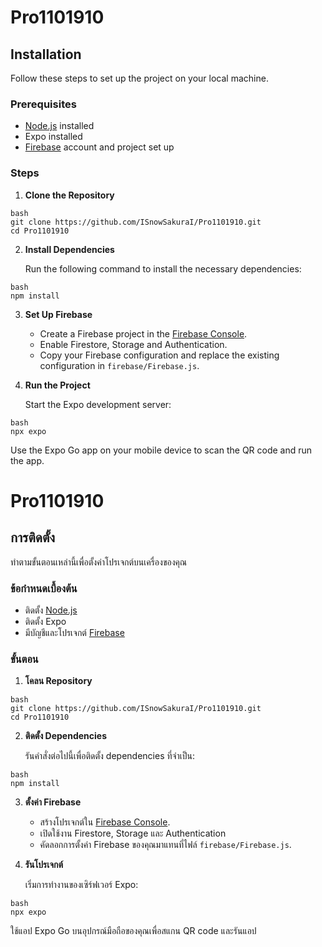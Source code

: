 # Pro1101910

## Installation

Follow these steps to set up the project on your local machine.

### Prerequisites

- [Node.js](https://nodejs.org/) installed
- Expo installed
- [Firebase](https://firebase.google.com/) account and project set up 

### Steps

1. **Clone the Repository**

```
bash
git clone https://github.com/ISnowSakuraI/Pro1101910.git
cd Pro1101910
```

2. **Install Dependencies**

   Run the following command to install the necessary dependencies:

```
bash
npm install
```

3. **Set Up Firebase**

   - Create a Firebase project in the [Firebase Console](https://console.firebase.google.com/).
   - Enable Firestore, Storage and Authentication.
   - Copy your Firebase configuration and replace the existing configuration in `firebase/Firebase.js`.

4. **Run the Project**

   Start the Expo development server:

```
bash
npx expo 
```

   Use the Expo Go app on your mobile device to scan the QR code and run the app.

# Pro1101910

## การติดตั้ง

ทำตามขั้นตอนเหล่านี้เพื่อตั้งค่าโปรเจกต์บนเครื่องของคุณ

### ข้อกำหนดเบื้องต้น

- ติดตั้ง [Node.js](https://nodejs.org/)
- ติดตั้ง Expo
- มีบัญชีและโปรเจกต์ [Firebase](https://firebase.google.com/)

### ขั้นตอน

1. **โคลน Repository**

```
bash
git clone https://github.com/ISnowSakuraI/Pro1101910.git
cd Pro1101910
```

2. **ติดตั้ง Dependencies**

   รันคำสั่งต่อไปนี้เพื่อติดตั้ง dependencies ที่จำเป็น:

```
bash
npm install
```

3. **ตั้งค่า Firebase**

   - สร้างโปรเจกต์ใน [Firebase Console](https://console.firebase.google.com/).
   - เปิดใช้งาน Firestore, Storage และ Authentication
   - คัดลอกการตั้งค่า Firebase ของคุณมาแทนที่ไฟล์ `firebase/Firebase.js`.

4. **รันโปรเจกต์**

   เริ่มการทำงานของเซิร์ฟเวอร์ Expo:

```
bash
npx expo 
```

   ใช้แอป Expo Go บนอุปกรณ์มือถือของคุณเพื่อสแกน QR code และรันแอป